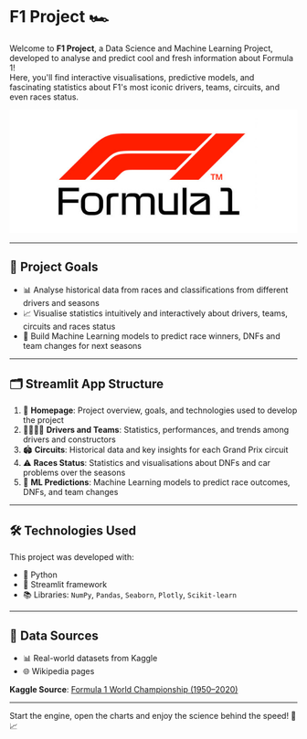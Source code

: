 # F1 Project 🏎️

Welcome to **F1 Project**, a Data Science and Machine Learning Project, developed to analyse and predict cool and fresh information about Formula 1!  
Here, you'll find interactive visualisations, predictive models, and fascinating statistics about F1's most iconic drivers, teams, circuits, and even races status.

![Logo](logo.jpg)

---

## 🎯 Project Goals

- 📊 Analyse historical data from races and classifications from different drivers and seasons  
- 📈 Visualise statistics intuitively and interactively about drivers, teams, circuits and races status  
- 🤖 Build Machine Learning models to predict race winners, DNFs and team changes for next seasons

---

## 🗂️ Streamlit App Structure

1. 🏁 **Homepage**: Project overview, goals, and technologies used to develop the project  
2. 👨‍👩‍👧‍👦 **Drivers and Teams**: Statistics, performances, and trends among drivers and constructors  
3. 🏟️ **Circuits**: Historical data and key insights for each Grand Prix circuit  
4. ⚠️ **Races Status**: Statistics and visualisations about DNFs and car problems over the seasons  
5. 🤖 **ML Predictions**: Machine Learning models to predict race outcomes, DNFs, and team changes

---

## 🛠️ Technologies Used

This project was developed with:

- 🐍 Python  
- 🧪 Streamlit framework  
- 📚 Libraries: `NumPy`, `Pandas`, `Seaborn`, `Plotly`, `Scikit-learn`

---

## 📂 Data Sources

- 📊 Real-world datasets from Kaggle  
- 🌐 Wikipedia pages  

**Kaggle Source**: [Formula 1 World Championship (1950–2020)](https://www.kaggle.com/datasets/rohanrao/formula-1-world-championship-1950-2020)

---

Start the engine, open the charts and enjoy the science behind the speed! 🏁📈





